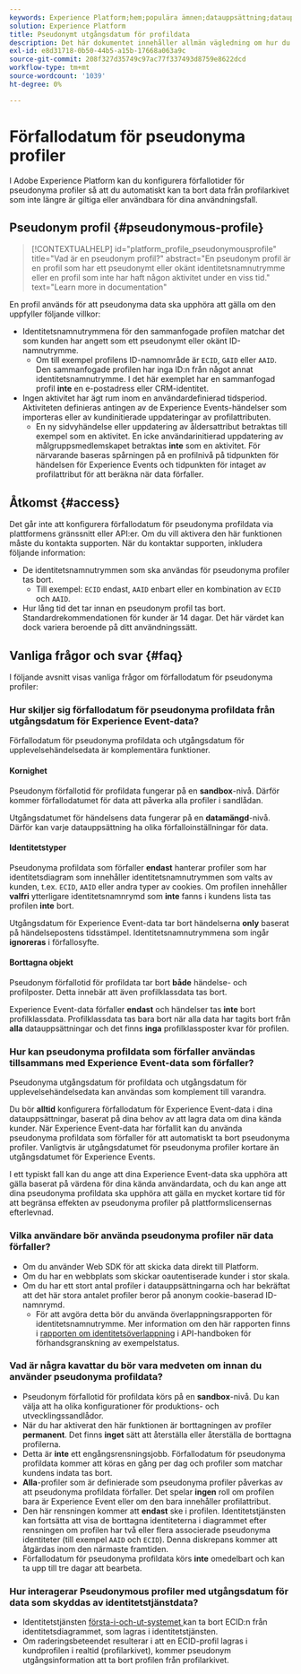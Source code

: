 ```yaml
---
keywords: Experience Platform;hem;populära ämnen;datauppsättning;datauppsättning;tid att leva;ttl;tid till live;pseudonymous;pseudonymous profiles;data expiration;expiration;
solution: Experience Platform
title: Pseudonymt utgångsdatum för profildata
description: Det här dokumentet innehåller allmän vägledning om hur du konfigurerar förfallodatum för pseudonyma profiler inom Adobe Experience Platform.
exl-id: e8d31718-0b50-44b5-a15b-17668a063a9c
source-git-commit: 208f327d35749c97ac77f337493d8759e8622dcd
workflow-type: tm+mt
source-wordcount: '1039'
ht-degree: 0%

---
```


# Förfallodatum för pseudonyma profiler

I Adobe Experience Platform kan du konfigurera förfallotider för pseudonyma profiler så att du automatiskt kan ta bort data från profilarkivet som inte längre är giltiga eller användbara för dina användningsfall.

## Pseudonym profil {#pseudonymous-profile}

>[!CONTEXTUALHELP]
>id="platform_profile_pseudonymousprofile"
>title="Vad är en pseudonym profil?"
>abstract="En pseudonym profil är en profil som har ett pseudonymt eller okänt identitetsnamnutrymme eller en profil som inte har haft någon aktivitet under en viss tid."
>text="Learn more in documentation"

En profil används för att pseudonyma data ska upphöra att gälla om den uppfyller följande villkor:

- Identitetsnamnutrymmena för den sammanfogade profilen matchar det som kunden har angett som ett pseudonymt eller okänt ID-namnutrymme.
   - Om till exempel profilens ID-namnområde är `ECID`, `GAID` eller `AAID`. Den sammanfogade profilen har inga ID:n från något annat identitetsnamnutrymme. I det här exemplet har en sammanfogad profil **inte** en e-postadress eller CRM-identitet.
- Ingen aktivitet har ägt rum inom en användardefinierad tidsperiod. Aktiviteten definieras antingen av de Experience Events-händelser som importeras eller av kundinitierade uppdateringar av profilattributen.
   - En ny sidvyhändelse eller uppdatering av åldersattribut betraktas till exempel som en aktivitet. En icke användarinitierad uppdatering av målgruppsmedlemskapet betraktas **inte** som en aktivitet. För närvarande baseras spårningen på en profilnivå på tidpunkten för händelsen för Experience Events och tidpunkten för intaget av profilattribut för att beräkna när data förfaller.

## Åtkomst {#access}

Det går inte att konfigurera förfallodatum för pseudonyma profildata via plattformens gränssnitt eller API:er. Om du vill aktivera den här funktionen måste du kontakta supporten. När du kontaktar supporten, inkludera följande information:

- De identitetsnamnutrymmen som ska användas för pseudonyma profiler tas bort.
   - Till exempel: `ECID` endast, `AAID` enbart eller en kombination av `ECID` och `AAID`.
- Hur lång tid det tar innan en pseudonym profil tas bort. Standardrekommendationen för kunder är 14 dagar. Det här värdet kan dock variera beroende på ditt användningssätt.

## Vanliga frågor och svar {#faq}

I följande avsnitt visas vanliga frågor om förfallodatum för pseudonyma profiler:

### Hur skiljer sig förfallodatum för pseudonyma profildata från utgångsdatum för Experience Event-data?

Förfallodatum för pseudonyma profildata och utgångsdatum för upplevelsehändelsedata är komplementära funktioner.

#### Kornighet

Pseudonym förfallotid för profildata fungerar på en **sandbox**-nivå. Därför kommer förfallodatumet för data att påverka alla profiler i sandlådan.

Utgångsdatumet för händelsens data fungerar på en **datamängd**-nivå. Därför kan varje datauppsättning ha olika förfalloinställningar för data.

#### Identitetstyper

Pseudonyma profildata som förfaller **endast** hanterar profiler som har identitetsdiagram som innehåller identitetsnamnutrymmen som valts av kunden, t.ex. `ECID`, `AAID` eller andra typer av cookies. Om profilen innehåller **valfri** ytterligare identitetsnamnrymd som **inte** fanns i kundens lista tas profilen **inte** bort.

Utgångsdatum för Experience Event-data tar bort händelserna **only** baserat på händelsepostens tidsstämpel. Identitetsnamnutrymmena som ingår **ignoreras** i förfallosyfte.

#### Borttagna objekt

Pseudonym förfallotid för profildata tar bort **både** händelse- och profilposter. Detta innebär att även profilklassdata tas bort.

Experience Event-data förfaller **endast** och händelser tas **inte** bort profilklassdata. Profilklassdata tas bara bort när alla data har tagits bort från **alla** datauppsättningar och det finns **inga** profilklassposter kvar för profilen.

### Hur kan pseudonyma profildata som förfaller användas tillsammans med Experience Event-data som förfaller?

Pseudonyma utgångsdatum för profildata och utgångsdatum för upplevelsehändelsedata kan användas som komplement till varandra.

Du bör **alltid** konfigurera förfallodatum för Experience Event-data i dina datauppsättningar, baserat på dina behov av att lagra data om dina kända kunder. När Experience Event-data har förfallit kan du använda pseudonyma profildata som förfaller för att automatiskt ta bort pseudonyma profiler. Vanligtvis är utgångsdatumet för pseudonyma profiler kortare än utgångsdatumet för Experience Events.

I ett typiskt fall kan du ange att dina Experience Event-data ska upphöra att gälla baserat på värdena för dina kända användardata, och du kan ange att dina pseudonyma profildata ska upphöra att gälla en mycket kortare tid för att begränsa effekten av pseudonyma profiler på plattformslicensernas efterlevnad.

### Vilka användare bör använda pseudonyma profiler när data förfaller?

- Om du använder Web SDK för att skicka data direkt till Platform.
- Om du har en webbplats som skickar oautentiserade kunder i stor skala.
- Om du har ett stort antal profiler i datauppsättningarna och har bekräftat att det här stora antalet profiler beror på anonym cookie-baserad ID-namnrymd.
   - För att avgöra detta bör du använda överlappningsrapporten för identitetsnamnutrymme. Mer information om den här rapporten finns i [rapporten om identitetsöverlappning](./api/preview-sample-status.md#identity-overlap-report) i API-handboken för förhandsgranskning av exempelstatus.

### Vad är några kavattar du bör vara medveten om innan du använder pseudonyma profildata?

- Pseudonym förfallotid för profildata körs på en **sandbox**-nivå. Du kan välja att ha olika konfigurationer för produktions- och utvecklingssandlådor.
- När du har aktiverat den här funktionen är borttagningen av profiler **permanent**. Det finns **inget** sätt att återställa eller återställa de borttagna profilerna.
- Detta är **inte** ett engångsrensningsjobb. Förfallodatum för pseudonyma profildata kommer att köras en gång per dag och profiler som matchar kundens indata tas bort.
- **Alla**-profiler som är definierade som pseudonyma profiler påverkas av att pseudonyma profildata förfaller. Det spelar **ingen** roll om profilen bara är Experience Event eller om den bara innehåller profilattribut.
- Den här rensningen kommer att **endast** ske i profilen. Identitetstjänsten kan fortsätta att visa de borttagna identiteterna i diagrammet efter rensningen om profilen har två eller flera associerade pseudonyma identiteter (till exempel `AAID` och `ECID`). Denna diskrepans kommer att åtgärdas inom den närmaste framtiden.
- Förfallodatum för pseudonyma profildata körs **inte** omedelbart och kan ta upp till tre dagar att bearbeta.

### Hur interagerar Pseudonymous profiler med utgångsdatum för data som skyddas av identitetstjänstdata?

- Identitetstjänsten [ första-i-och-ut-systemet ](../identity-service/guardrails.md) kan ta bort ECID:n från identitetsdiagrammet, som lagras i identitetstjänsten.
- Om raderingsbeteendet resulterar i att en ECID-profil lagras i kundprofilen i realtid (profilarkivet), kommer pseudonym utgångsinformation att ta bort profilen från profilarkivet.
